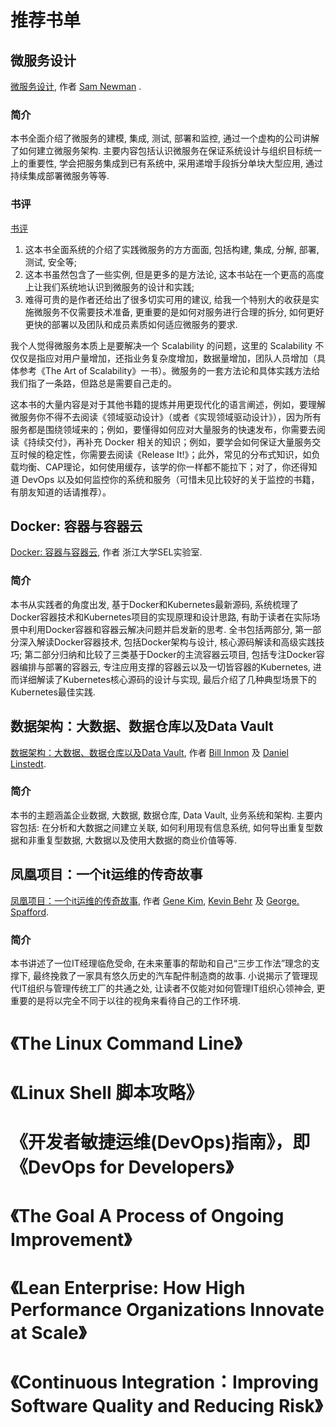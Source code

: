 # 推荐书单 #

## 微服务设计 ##

[微服务设计](http://shop.oreilly.com/product/0636920033158.do), 作者 [Sam Newman](http://www.oreilly.com/pub/au/6132) .

### 简介 ###

本书全面介绍了微服务的建模, 集成, 测试, 部署和监控, 通过一个虚构的公司讲解了如何建立微服务架构.
主要内容包括认识微服务在保证系统设计与组织目标统一上的重要性, 学会把服务集成到已有系统中, 采用递增手段拆分单块大型应用, 通过持续集成部署微服务等等.

### 书评 ###

[书评](https://book.douban.com/subject/26772677/)

1. 这本书全面系统的介绍了实践微服务的方方面面, 包括构建, 集成, 分解, 部署, 测试, 安全等;
2. 这本书虽然包含了一些实例, 但是更多的是方法论, 这本书站在一个更高的高度上让我们系统地认识到微服务的设计和实践;
3. 难得可贵的是作者还给出了很多切实可用的建议, 给我一个特别大的收获是实施微服务不仅需要技术准备, 更重要的是如何对服务进行合理的拆分, 如何更好更快的部署以及团队和成员素质如何适应微服务的要求.

我个人觉得微服务本质上是要解决一个 Scalability 的问题，这里的 Scalability 不仅仅是指应对用户量增加，还指业务复杂度增加，数据量增加，团队人员增加（具体参考《The Art of Scalability》一书）。微服务的一套方法论和具体实践方法给我们指了一条路，但路总是需要自己走的。

这本书的大量内容是对于其他书籍的提炼并用更现代化的语言阐述，例如，要理解微服务你不得不去阅读《领域驱动设计》（或者《实现领域驱动设计》），因为所有服务都是围绕领域来的；例如，要懂得如何应对大量服务的快速发布，你需要去阅读《持续交付》，再补充 Docker 相关的知识；例如，要学会如何保证大量服务交互时候的稳定性，你需要去阅读《Release It!》；此外，常见的分布式知识，如负载均衡、CAP理论，如何使用缓存，该学的你一样都不能拉下；对了，你还得知道 DevOps 以及如何监控你的系统和服务（可惜未见比较好的关于监控的书籍，有朋友知道的话请推荐）。

## Docker: 容器与容器云 ##

[Docker: 容器与容器云](http://www.ituring.com.cn/book/1713), 作者 浙江大学SEL实验室.

### 简介 ###

本书从实践者的角度出发, 基于Docker和Kubernetes最新源码, 系统梳理了Docker容器技术和Kubernetes项目的实现原理和设计思路, 有助于读者在实际场景中利用Docker容器和容器云解决问题并启发新的思考.
全书包括两部分, 第一部分深入解读Docker容器技术, 包括Docker架构与设计, 核心源码解读和高级实践技巧; 第二部分归纳和比较了三类基于Docker的主流容器云项目, 包括专注Docker容器编排与部署的容器云, 专注应用支撑的容器云以及一切皆容器的Kubernetes, 进而详细解读了Kubernetes核心源码的设计与实现, 最后介绍了几种典型场景下的Kubernetes最佳实践.

## 数据架构：大数据、数据仓库以及Data Vault ##

[数据架构：大数据、数据仓库以及Data Vault](http://www.ituring.com.cn/book/1652), 作者 [Bill Inmon](https://en.wikipedia.org/wiki/Bill_Inmon) 及 [Daniel Linstedt](http://de.dwhwiki.info/people/daniel-linstedt).

### 简介 ###

本书的主题涵盖企业数据, 大数据, 数据仓库, Data Vault, 业务系统和架构. 主要内容包括: 在分析和大数据之间建立关联, 如何利用现有信息系统, 如何导出重复型数据和非重复型数据, 大数据以及使用大数据的商业价值等等.

## 凤凰项目：一个it运维的传奇故事 ##

[凤凰项目：一个it运维的传奇故事](http://www.ituring.com.cn/book/1545), 作者 [Gene Kim](https://en.wikipedia.org/wiki/Gene_Kim), [Kevin Behr](https://www.linkedin.com/in/kevinbehr) 及 [George. Spafford](https://www.linkedin.com/in/gspafford/).

### 简介 ###

本书讲述了一位IT经理临危受命, 在未来董事的帮助和自己“三步工作法”理念的支撑下, 最终挽救了一家具有悠久历史的汽车配件制造商的故事.
小说揭示了管理现代IT组织与管理传统工厂的共通之处, 让读者不仅能对如何管理IT组织心领神会, 更重要的是将以完全不同于以往的视角来看待自己的工作环境.

# 《The Linux Command Line》

# 《Linux Shell 脚本攻略》

# 《开发者敏捷运维(DevOps)指南》，即《DevOps for Developers》

# 《The Goal A Process of Ongoing Improvement》

# 《Lean Enterprise: How High Performance Organizations Innovate at Scale》

# 《Continuous Integration：Improving Software Quality and Reducing Risk》
